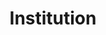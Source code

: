 ---
title: Institution
description: Institution search
permalink: /institution/_key_
layout: institution-key
---